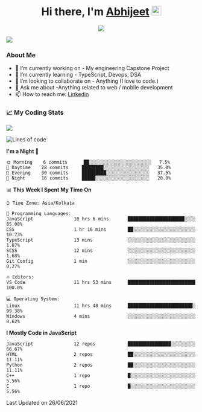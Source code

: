 <div align="center">
   <h1>Hi there, I'm <a href="">Abhijeet</a> <img src="https://media.giphy.com/media/hvRJCLFzcasrR4ia7z/giphy.gif" width="25px"> </h1>
   
   
   <img src="https://pronoun.cyou/x/y?subject=He&object=Him&height=20"> 
</div>

![](https://komarev.com/ghpvc/?username=abhijeetsingh-22)

<h3>About Me </h3>

- 🔭 I’m currently working on - My engineering Capstone Project
- 🌱 I’m currently learning - TypeScript, Devops, DSA
- 👯 I’m looking to collaborate on - Anything (I love to code.)
- 💬 Ask me about -Anything related to web / mobile development
- 📫 How to reach me: [Linkedin](https://www.linkedin.com/in/amabhijeet/)

### &#128200; My Coding Stats

<img align="center" src="https://github-readme-stats.vercel.app/api?username=abhijeetsingh-22&count_private=true&show_icons=true&theme=default&hide=stars" />

<!--START_SECTION:waka-->
![Lines of code](https://img.shields.io/badge/From%20Hello%20World%20I%27ve%20Written-158980%20lines%20of%20code-blue)

**I'm a Night 🦉** 

```text
🌞 Morning    6 commits      ██░░░░░░░░░░░░░░░░░░░░░░░   7.5% 
🌆 Daytime    28 commits     ████████░░░░░░░░░░░░░░░░░   35.0% 
🌃 Evening    30 commits     █████████░░░░░░░░░░░░░░░░   37.5% 
🌙 Night      16 commits     █████░░░░░░░░░░░░░░░░░░░░   20.0%

```


📊 **This Week I Spent My Time On** 

```text
⌚︎ Time Zone: Asia/Kolkata

💬 Programming Languages: 
JavaScript               10 hrs 6 mins       █████████████████████░░░░   85.08% 
CSS                      1 hr 16 mins        ██░░░░░░░░░░░░░░░░░░░░░░░   10.73% 
TypeScript               13 mins             ░░░░░░░░░░░░░░░░░░░░░░░░░   1.87% 
SCSS                     12 mins             ░░░░░░░░░░░░░░░░░░░░░░░░░   1.68% 
Git Config               1 min               ░░░░░░░░░░░░░░░░░░░░░░░░░   0.27%

🔥 Editors: 
VS Code                  11 hrs 53 mins      █████████████████████████   100.0%

💻 Operating System: 
Linux                    11 hrs 48 mins      ████████████████████████░   99.38% 
Windows                  4 mins              ░░░░░░░░░░░░░░░░░░░░░░░░░   0.62%

```

**I Mostly Code in JavaScript** 

```text
JavaScript               12 repos            ████████████████░░░░░░░░░   66.67% 
HTML                     2 repos             ██░░░░░░░░░░░░░░░░░░░░░░░   11.11% 
Python                   2 repos             ██░░░░░░░░░░░░░░░░░░░░░░░   11.11% 
C++                      1 repo              █░░░░░░░░░░░░░░░░░░░░░░░░   5.56% 
C                        1 repo              █░░░░░░░░░░░░░░░░░░░░░░░░   5.56%

```



 Last Updated on 26/06/2021
<!--END_SECTION:waka-->
